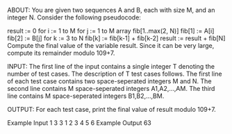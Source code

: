 ABOUT:
You are given two sequences A and B, each with size M, and an integer N. Consider the following pseudocode:

result := 0
for i := 1 to M
    for j := 1 to M
        array fib[1..max(2, N)]
        fib[1] := A[i]
        fib[2] := B[j]
        for k := 3 to N
            fib[k] := fib[k-1] + fib[k-2]
        result := result + fib[N]
Compute the final value of the variable result. Since it can be very large, compute its remainder modulo 109+7.

INPUT:
The first line of the input contains a single integer T denoting the number of test cases. The description of T test cases follows.
The first line of each test case contains two space-seperated integers M and N.
The second line contains M space-seperated integers A1,A2,…,AM.
The third line contains M space-seperated integers B1,B2,…,BM.

OUTPUT:
For each test case, print the final value of result modulo 109+7.

Example Input
1
3 3
1 2 3
4 5 6
Example Output
63